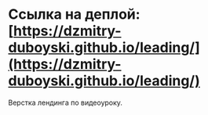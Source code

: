 # Ссылка на деплой: [https://dzmitry-duboyski.github.io/leading/](https://dzmitry-duboyski.github.io/leading/)  

Верстка лендинга по видеоуроку.
